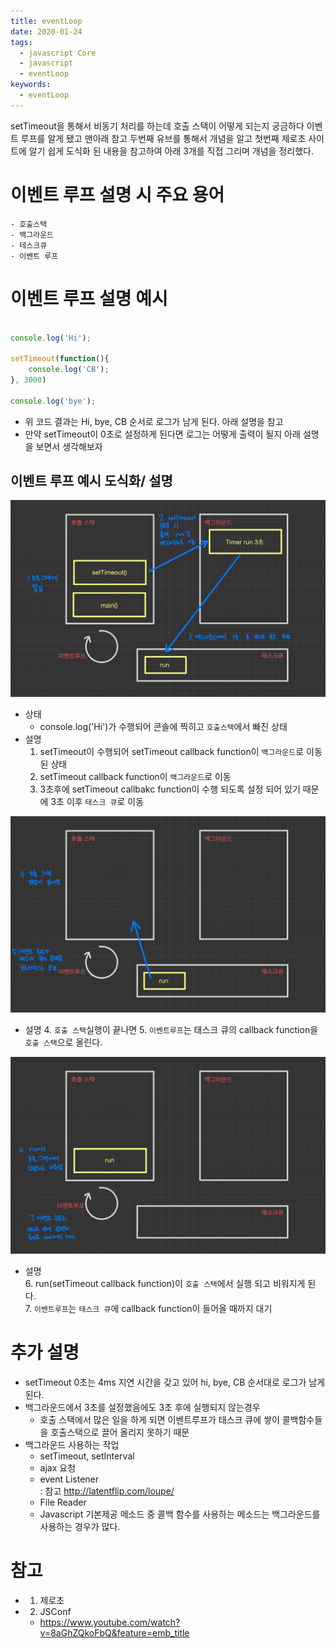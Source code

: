```yaml
---
title: eventLoop
date: 2020-01-24
tags:
  - javascript Core
  - javascript
  - eventLoop
keywords:
  - eventLoop
---
```



setTimeout을 통해서 비동기 처리를 하는데 호출 스택이 어떻게 되는지 궁금하다 이벤트 루프를 알게 됐고 
맨아래 참고 두번째 유브를 통해서 개념을 알고 첫번째 제로초 사이트에 알기 쉽게 도식화 된 내용을 참고하여 아래 3개를 직접 그리며 개념을 정리했다.


# 이벤트 루프 설명 시 주요 용어
    - 호출스택
    - 백그라운드
    - 테스크큐
    - 이벤트 루프

# 이벤트 루프 설명 예시
```js

console.log('Hi');

setTimeout(function(){
    console.log('CB');
}, 3000)

console.log('bye');

```
* 위 코드 결과는 Hi, bye, CB 순서로 로그가 남게 된다. 아래 설명을 참고
* 만약 setTimeout이 0초로 설정하게 된다면 로그는 어떻게 출력이 될지 아래 설명을 보면서 생각해보자 

## 이벤트 루프 예시 도식화/ 설명
![](eventLoop1.jpg)
* 상태 
    - console.log('Hi')가 수행되어 콘솔에 찍히고 `호출스택`에서 빠진 상태
* 설명
    1. setTimeout이 수행되어 setTimeout callback function이 `백그라운드`로 이동된 상태
    2. setTimeout callback function이 `백그라운드`로 이동
    3. 3초후에 setTimeout callbakc function이 수행 되도록 설정 되어 있기 때문에 3초 이후 `태스크 큐`로 이동

![](eventLoop2.jpg)

* 설명
    4. `호출 스택`실행이 끝나면 
    5. `이벤트루프`는 태스크 큐의 callback function을 `호출 스택`으로 올린다.

![](eventLoop3.jpg)
* 설명  
    6. run(setTimeout callback function)이 `호출 스택`에서 실행 되고 비워지게 된다.  
    7. `이벤트루프`는 `태스크 큐`에 callback function이 들어올 때까지 대기


# 추가 설명
* setTimeout 0초는 4ms 지연 시간을 갖고 있어 hi, bye, CB 순서대로 로그가 남게 된다.
* 백그라운드에서 3초를 설정했음에도 3초 후에 실행되지 않는경우 
    - 호출 스택에서 많은 일을 하게 되면 이벤트루프가 태스크 큐에 쌓이 콜백함수들을 호출스택으로 끌어 올리지 못하기 때문
* 백그라운드 사용하는 작업
    - setTimeout, setInterval
    - ajax 요청
    - event Listener  
        : 참고  http://latentflip.com/loupe/
    - File Reader
    - Javascript 기본제공 메소드 중 콜백 함수를 사용하는 메소드는 백그라운드를 사용하는 경우가 많다.

# 참고 
* 1. 제로초
* 2. JSConf
    - https://www.youtube.com/watch?v=8aGhZQkoFbQ&feature=emb_title